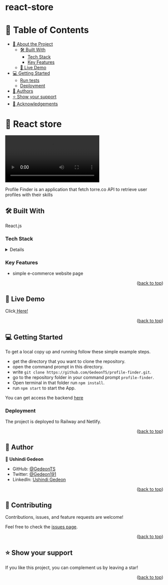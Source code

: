 # react-store


# 📗 Table of Contents

- [📖 About the Project](#about-project)
  - [🛠 Built With](#built-with)
    - [Tech Stack](#tech-stack)
    - [Key Features](#key-features)
  - [🚀 Live Demo](#live-demo)
- [💻 Getting Started](#getting-started)
  - [Run tests](#run-tests)
  - [Deployment](#triangular_flag_on_post-deployment)
- [👥 Authors](#authors)
- [⭐️ Show your support](#support)
- [🙏 Acknowledgements](#acknowledgements)


# 📖 React store <a name="about-project"></a>
<video src="https://github.com/GedeonTS/react-store/assets/97834160/57c4781c-fab9-4684-b85d-d1256ff10ab5"><video />



Profile Finder is an application that fetch torre.co API to retrieve user profiles with their skills

## 🛠 Built With <a name="built-with"></a>
React.js
### Tech Stack <a name="tech-stack"></a>

<details>


    <a href="https://react.dev/">React.js</a><
 
</details>




<!-- Features -->

### Key Features <a name="key-features"></a>


- simple e-commerce website page


<p align="right">(<a href="#readme-top">back to top</a>)</p>

<!-- LIVE DEMO -->

## 🚀 Live Demo <a name="live-demo"></a>

Click[ Here!]()

<p align="right">(<a href="#readme-top">back to top</a>)</p>

<!-- GETTING STARTED -->

## 💻 Getting Started <a name="getting-started"></a>


To get a local copy up and running follow these simple example steps.

- get the directory that you want to clone the repository.
- open the command prompt in this directory.
- write `git clone https://github.com/GedeonTS/profile-finder.git`.
- go to the repository folder in your command prompt `profile-finder`.
- Open terminal in that folder run `npm install`.
- run `npm start` to start the App.

You can get access the backend [here](https://github.com/GedeonTS/bio-endpoint)




### Deployment
The project is deployed to Railway and Netlify.

<p align="right">(<a href="#readme-top">back to top</a>)</p>

<!-- AUTHORS -->

## 👥 Author <a name="authors"></a>


👤 **Ushindi Gedeon**

- GitHub: [@GedeonTS](https://github.com/GedeonTS)
- Twitter: [@Gedeon191](https://twitter.com/Gedeon191)
- LinkedIn: [Ushindi Gedeon](https://linkedin.com/in/ushindi-gedeon)


<p align="right">(<a href="#readme-top">back to top</a>)</p>


## 🤝 Contributing <a name="contributing"></a>

Contributions, issues, and feature requests are welcome!

Feel free to check the [issues page](../../issues/).

<p align="right">(<a href="#readme-top">back to top</a>)</p>


## ⭐️ Show your support <a name="support"></a>



If you like this project, you can complement us by leaving a star!

<p align="right">(<a href="#readme-top">back to top</a>)</p>

